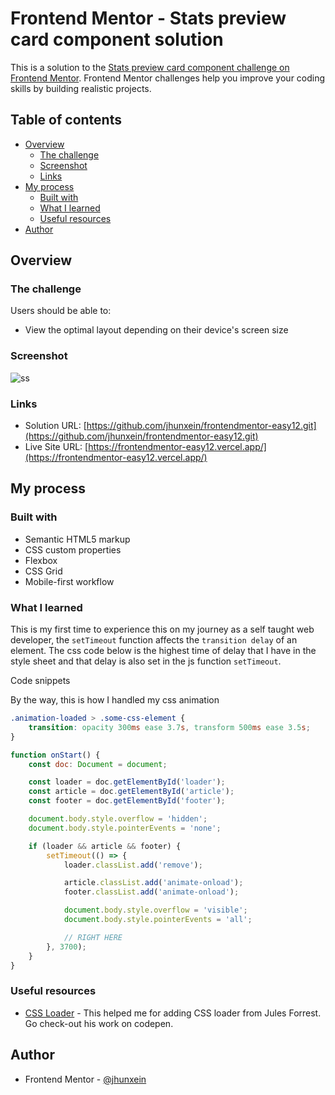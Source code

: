 # Frontend Mentor - Stats preview card component solution

This is a solution to the [Stats preview card component challenge on Frontend Mentor](https://www.frontendmentor.io/challenges/stats-preview-card-component-8JqbgoU62). Frontend Mentor challenges help you improve your coding skills by building realistic projects.

## Table of contents

- [Overview](#overview)
  - [The challenge](#the-challenge)
  - [Screenshot](#screenshot)
  - [Links](#links)
- [My process](#my-process)
  - [Built with](#built-with)
  - [What I learned](#what-i-learned)
  - [Useful resources](#useful-resources)
- [Author](#author)

## Overview

### The challenge

Users should be able to:

- View the optimal layout depending on their device's screen size

### Screenshot

![ss](./images/ss.jpg)

### Links

- Solution URL: [https://github.com/jhunxein/frontendmentor-easy12.git](https://github.com/jhunxein/frontendmentor-easy12.git)
- Live Site URL: [https://frontendmentor-easy12.vercel.app/](https://frontendmentor-easy12.vercel.app/)

## My process

### Built with

- Semantic HTML5 markup
- CSS custom properties
- Flexbox
- CSS Grid
- Mobile-first workflow

### What I learned

This is my first time to experience this on my journey as a self taught web developer, the `setTimeout` function affects the `transition delay` of an element. The css code below is the highest time of delay that I have in the style sheet and that delay is also set in the js function `setTimeout`.

Code snippets

By the way, this is how I handled my css animation

```css
.animation-loaded > .some-css-element {
	transition: opacity 300ms ease 3.7s, transform 500ms ease 3.5s;
}
```

```js
function onStart() {
	const doc: Document = document;

	const loader = doc.getElementById('loader');
	const article = doc.getElementById('article');
	const footer = doc.getElementById('footer');

	document.body.style.overflow = 'hidden';
	document.body.style.pointerEvents = 'none';

	if (loader && article && footer) {
		setTimeout(() => {
			loader.classList.add('remove');

			article.classList.add('animate-onload');
			footer.classList.add('animate-onload');

			document.body.style.overflow = 'visible';
			document.body.style.pointerEvents = 'all';

			// RIGHT HERE
		}, 3700);
	}
}
```

### Useful resources

- [CSS Loader](https://codepen.io/julesforrest/pen/oNvzEgy) - This helped me for adding CSS loader from Jules Forrest. Go check-out his work on codepen.

## Author

- Frontend Mentor - [@jhunxein](https://www.frontendmentor.io/profile/jhunxein)
